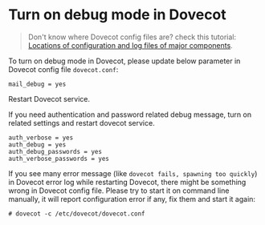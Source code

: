 # Turn on debug mode in Dovecot

> Don't know where Dovecot config files are? check this tutorial:
> [Locations of configuration and log files of major components](file.locations.html#dovecot).

To turn on debug mode in Dovecot, please update below parameter in Dovecot
config file `dovecot.conf`:

```
mail_debug = yes
```

Restart Dovecot service.

If you need authentication and password related debug message, turn on related
settings and restart dovecot service.

```
auth_verbose = yes
auth_debug = yes
auth_debug_passwords = yes
auth_verbose_passwords = yes
```

If you see many error message (like `dovecot fails, spawning too quickly`) in
Dovecot error log while restarting Dovecot, there might be something wrong
in Dovecot config file. Please try to start it on command line manually, it
will report configuration error if any, fix them and start it again:

```
# dovecot -c /etc/dovecot/dovecot.conf
```
